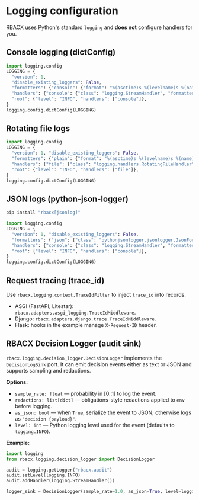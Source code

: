 
# Logging configuration

RBACX uses Python's standard `logging` and **does not** configure handlers for you.

## Console logging (dictConfig)

```python
import logging.config
LOGGING = {
  "version": 1,
  "disable_existing_loggers": False,
  "formatters": {"console": {"format": "%(asctime)s %(levelname)s %(name)s: %(message)s"}},
  "handlers": {"console": {"class": "logging.StreamHandler", "formatter": "console"}},
  "root": {"level": "INFO", "handlers": ["console"]},
}
logging.config.dictConfig(LOGGING)
```

## Rotating file logs

```python
import logging.config
LOGGING = {
  "version": 1, "disable_existing_loggers": False,
  "formatters": {"plain": {"format": "%(asctime)s %(levelname)s %(name)s: %(message)s"}},
  "handlers": {"file": {"class": "logging.handlers.RotatingFileHandler", "filename": "app.log", "maxBytes": 5_000_000, "backupCount": 3, "encoding": "utf-8", "formatter": "plain"}},
  "root": {"level": "INFO", "handlers": ["file"]},
}
logging.config.dictConfig(LOGGING)
```

## JSON logs (python-json-logger)

```bash
pip install "rbacx[jsonlog]"
```
```python
import logging.config
LOGGING = {
  "version": 1, "disable_existing_loggers": False,
  "formatters": {"json": {"class": "pythonjsonlogger.jsonlogger.JsonFormatter", "format": "%(asctime)s %(levelname)s %(name)s %(message)s %(trace_id)s"}},
  "handlers": {"console": {"class": "logging.StreamHandler", "formatter": "json"}},
  "root": {"level": "INFO", "handlers": ["console"]},
}
logging.config.dictConfig(LOGGING)
```

## Request tracing (trace_id)

Use `rbacx.logging.context.TraceIdFilter` to inject `trace_id` into records.
- ASGI (FastAPI, Litestar): `rbacx.adapters.asgi_logging.TraceIdMiddleware`.
- Django: `rbacx.adapters.django.trace.TraceIdMiddleware`.
- Flask: hooks in the example manage `X-Request-ID` header.

## RBACX Decision Logger (audit sink)

`rbacx.logging.decision_logger.DecisionLogger` implements the `DecisionLogSink` port. It can emit decision events either as text or JSON and supports sampling and redactions.

**Options:**
- `sample_rate: float` — probability in [0..1] to log the event.
- `redactions: list[dict]` — obligations-style redactions applied to `env` before logging.
- `as_json: bool` — when `True`, serialize the event to JSON; otherwise logs as `"decision {payload}"`.
- `level: int` — Python logging level used for the event (defaults to `logging.INFO`).

**Example:**
```python
import logging
from rbacx.logging.decision_logger import DecisionLogger

audit = logging.getLogger("rbacx.audit")
audit.setLevel(logging.INFO)
audit.addHandler(logging.StreamHandler())

logger_sink = DecisionLogger(sample_rate=1.0, as_json=True, level=logging.INFO)
```
